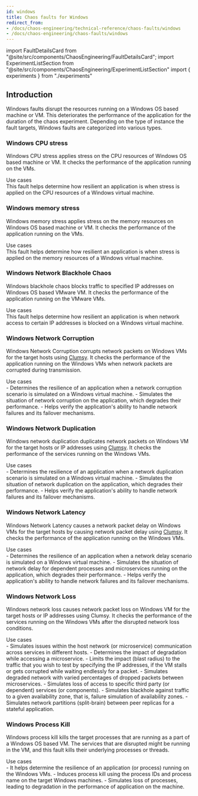 ```yaml
---
id: windows
title: Chaos faults for Windows
redirect_from:
- /docs/chaos-engineering/technical-reference/chaos-faults/windows
- /docs/chaos-engineering/chaos-faults/windows
---
```


<!-- Import statement for Custom Components -->

import FaultDetailsCard from "@site/src/components/ChaosEngineering/FaultDetailsCard";
import ExperimentListSection from "@site/src/components/ChaosEngineering/ExperimentListSection"
import { experiments } from "./experiments"

<!-- Heading Description -->

<div>

## Introduction

Windows faults disrupt the resources running on a Windows OS based machine or VM. This deteriorates the performance of the application for the duration of the chaos experiment. Depending on the type of instance the fault targets, Windows faults are categorized into various types.

<ExperimentListSection experiments={experiments} />

<FaultDetailsCard category="windows">

### Windows CPU stress

Windows CPU stress applies stress on the CPU resources of Windows OS based machine or VM. It checks the performance of the application running on the VMs.

<Accordion color="green">
<summary>Use cases</summary>
This fault helps determine how resilient an application is when stress is applied on the CPU resources of a Windows virtual machine.
</Accordion>

</FaultDetailsCard>

<FaultDetailsCard category="windows">

<!-- please specify category in above tag to generate correct experiment icons and links by itself, if links are broken please contact @Sahil, that's me -->

### Windows memory stress

Windows memory stress applies stress on the memory resources on Windows OS based machine or VM. It checks the performance of the application running on the VMs.

<Accordion color="green">
<summary>Use cases</summary>
This fault helps determine how resilient an application is when stress is applied on the memory resources of a Windows virtual machine.
</Accordion>

</FaultDetailsCard>

<FaultDetailsCard category="windows">

### Windows Network Blackhole Chaos

Windows blackhole chaos blocks traffic to specified IP addresses on Windows OS based VMware VM. It checks the performance of the application running on the VMware VMs.

<Accordion color="green">
<summary>Use cases</summary>
This fault helps determine how resilient an application is when network access to certain IP addresses is blocked on a Windows virtual machine.
</Accordion>

</FaultDetailsCard>

<FaultDetailsCard category="windows">

### Windows Network Corruption

Windows Network Corruption corrupts network packets on Windows VMs for the target hosts using [Clumsy](https://jagt.github.io/clumsy/). It checks the performance of the application running on the Windows VMs when network packets are corrupted during transmission.

<Accordion color="green">
<summary>Use cases</summary>
- Determines the resilience of an application when a network corruption scenario is simulated on a Windows virtual machine.
- Simulates the situation of network corruption on the application, which degrades their performance.
- Helps verify the application's ability to handle network failures and its failover mechanisms.
</Accordion>

</FaultDetailsCard>

<FaultDetailsCard category="windows">

### Windows Network Duplication

Windows network duplication duplicates network packets on Windows VM for the target hosts or IP addresses using [Clumsy](https://jagt.github.io/clumsy/). It checks the performance of the services running on the Windows VMs.

<Accordion color="green">
<summary>Use cases</summary>
- Determines the resilience of an application when a network duplication scenario is simulated on a Windows virtual machine.
- Simulates the situation of network duplication on the application, which degrades their performance.
- Helps verify the application's ability to handle network failures and its failover mechanisms.
</Accordion>

</FaultDetailsCard>

<FaultDetailsCard category="windows">

### Windows Network Latency

Windows Network Latency causes a network packet delay on Windows VMs for the target hosts by causing network packet delay using [Clumsy](https://jagt.github.io/clumsy/). It checks the performance of the application running on the Windows VMs.

<Accordion color="green">
<summary>Use cases</summary>
- Determines the resilience of an application when a network delay scenario is simulated on a Windows virtual machine.
- Simulates the situation of network delay for dependent processes and microservices running on the application, which degrades their performance.
- Helps verify the application's ability to handle network failures and its failover mechanisms.
</Accordion>

</FaultDetailsCard>

<FaultDetailsCard category="windows">

### Windows Network Loss

Windows network loss causes network packet loss on Windows VM for the target hosts or IP addresses using Clumsy. It checks the performance of the services running on the Windows VMs after the disrupted network loss conditions.

<Accordion color="green">
<summary>Use cases</summary>
- Simulates issues within the host network (or microservice) communication across services in different hosts.
- Determines the impact of degradation while accessing a microservice.
- Limits the impact (blast radius) to the traffic that you wish to test by specifying the IP addresses, if the VM stalls or gets corrupted while waiting endlessly for a packet.
- Simulates degraded network with varied percentages of dropped packets between microservices.
- Simulates loss of access to specific third party (or dependent) services (or components).
- Simulates blackhole against traffic to a given availability zone, that is, failure simulation of availability zones.
- Simulates network partitions (split-brain) between peer replicas for a stateful application.
</Accordion>

</FaultDetailsCard>

<FaultDetailsCard category="windows">

### Windows Process Kill

Windows process kill kills the target processes that are running as a part of a Windows OS based VM. The services that are disrupted might be running in the VM, and this fault kills their underlying processes or threads. 

<Accordion color="green">
<summary>Use cases</summary>
- It helps determine the resilience of an application (or process) running on the Windows VMs.
- Induces process kill using the process IDs and process name on the target Windows machines.
- Simulates loss of processes, leading to degradation in the performance of application on the machine.
</Accordion>

</FaultDetailsCard>

</div>